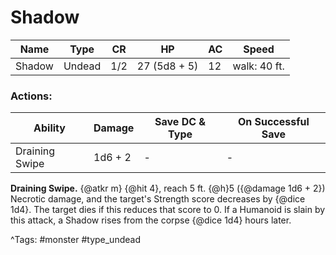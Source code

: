 # Shadow

| Name | Type | CR | HP | AC | Speed |
|------|------|----|----|----|-------|
| Shadow | Undead | 1/2 | 27 (5d8 + 5) | 12 | walk: 40 ft. |

### Actions:

| Ability | Damage | Save DC & Type | On Successful Save |
|---------|--------|----------------|--------------------|
| Draining Swipe | 1d6 + 2 | - | - |


**Draining Swipe.** {@atkr m} {@hit 4}, reach 5 ft. {@h}5 ({@damage 1d6 + 2}) Necrotic damage, and the target's Strength score decreases by {@dice 1d4}. The target dies if this reduces that score to 0. If a Humanoid is slain by this attack, a Shadow rises from the corpse {@dice 1d4} hours later.

^Tags: #monster #type_undead